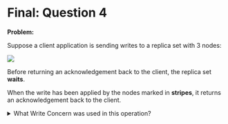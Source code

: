 Final: Question 4
=================

**Problem:**

Suppose a client application is sending writes to a replica set with 3 nodes:

![](https://s3.amazonaws.com/edu-static.mongodb.com/lessons/M220/notebook_assets/replica_set_primary_secondary_highlighted_ack.png?raw=true "")

Before returning an acknowledgement back to the client, the replica set **waits**.

When the write has been applied by the nodes marked in **stripes**, it returns an acknowledgement back to the client.

<details>
  <summary>What Write Concern was used in this operation?</summary>
   Answer: (X) w: majority
</details>
